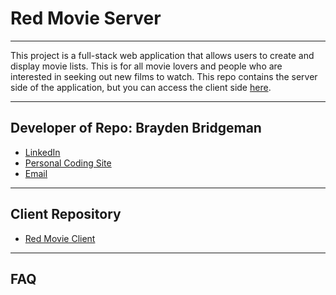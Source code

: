 # Red Movie Server
***
This project is a full-stack web application that allows users to create and display movie lists.
This is for all movie lovers and people who are interested in seeking out new films to watch.
This repo contains the server side of the application, but you can access the client side [here](https://github.com/BraydenBridgeman/RedBadgeClient).
***
## Developer of Repo: Brayden Bridgeman
* [LinkedIn](https://www.linkedin.com/in/brayden-bridgeman/)
* [Personal Coding Site](https://braydenbridgeman.github.io/)
* [Email](mailto:BraydenBridgeman@gmail.com)
***
## Client Repository
* [Red Movie Client](https://github.com/BraydenBridgeman/RedBadgeClient)
***
## FAQ